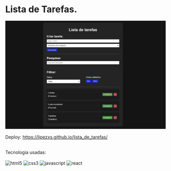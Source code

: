 # Lista de Tarefas.

![Imagem do projeto finalizado](todo/src/img/ilustracao.png)

Deploy: https://lipezxs.github.io/lista_de_tarefas/
<div style="display: inline_block"> <br/>
  Tecnologia usadas:  <br/>  <br/>
  <img alt="html5" src="https://img.shields.io/badge/HTML5-E34F26?style=for-the-badge&logo=html5&logoColor=white"/>
  <img alt="css3" src="https://img.shields.io/badge/CSS3-1572B6?style=for-the-badge&logo=css3&logoColor=white"/>
  <img alt="javascript" src="https://img.shields.io/badge/JavaScript-323330?style=for-the-badge&logo=javascript&logoColor=F7DF1E"/>
  <img alt="react" src="https://img.shields.io/badge/React-20232A?style=for-the-badge&logo=react&logoColor=61DAFB" />

</div>
